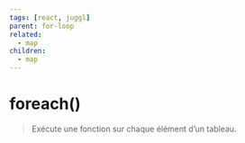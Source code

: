 ```yaml
---
tags: [react, juggl]
parent: for-loop
related:
  - map
children:
  - map
---
```


# foreach()

> Exécute une fonction sur chaque élément d’un tableau.
